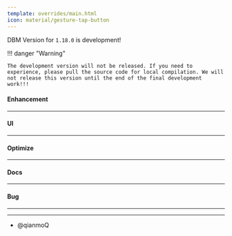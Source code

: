```yaml
---
template: overrides/main.html
icon: material/gesture-tap-button
---
```


DBM Version for `1.18.0` is development!

!!! danger "Warning"

    The development version will not be released. If you need to experience, please pull the source code for local compilation. We will not release this version until the end of the final development work!!!

#### Enhancement

---

#### UI

---

#### Optimize

----

#### Docs

---

#### Bug

---


---

- @qianmoQ
